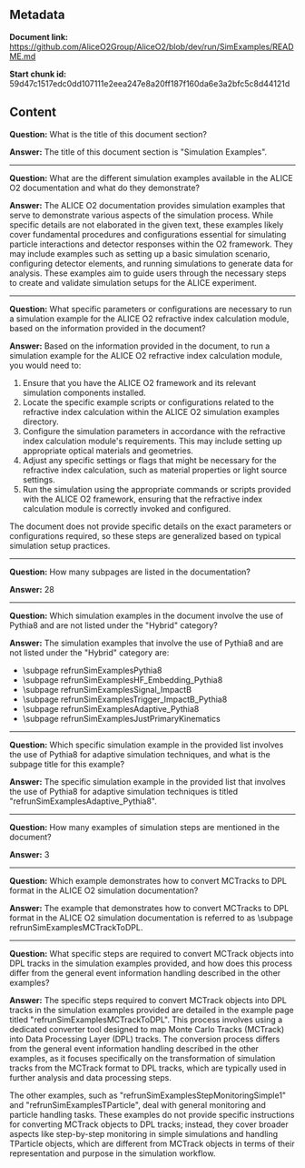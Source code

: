 ## Metadata

**Document link:** https://github.com/AliceO2Group/AliceO2/blob/dev/run/SimExamples/README.md

**Start chunk id:** 59d47c1517edc0dd107111e2eea247e8a20ff187f160da6e3a2bfc5c8d44121d

## Content

**Question:** What is the title of this document section?

**Answer:** The title of this document section is "Simulation Examples".

---

**Question:** What are the different simulation examples available in the ALICE O2 documentation and what do they demonstrate?

**Answer:** The ALICE O2 documentation provides simulation examples that serve to demonstrate various aspects of the simulation process. While specific details are not elaborated in the given text, these examples likely cover fundamental procedures and configurations essential for simulating particle interactions and detector responses within the O2 framework. They may include examples such as setting up a basic simulation scenario, configuring detector elements, and running simulations to generate data for analysis. These examples aim to guide users through the necessary steps to create and validate simulation setups for the ALICE experiment.

---

**Question:** What specific parameters or configurations are necessary to run a simulation example for the ALICE O2 refractive index calculation module, based on the information provided in the document?

**Answer:** Based on the information provided in the document, to run a simulation example for the ALICE O2 refractive index calculation module, you would need to:

1. Ensure that you have the ALICE O2 framework and its relevant simulation components installed.
2. Locate the specific example scripts or configurations related to the refractive index calculation within the ALICE O2 simulation examples directory.
3. Configure the simulation parameters in accordance with the refractive index calculation module's requirements. This may include setting up appropriate optical materials and geometries.
4. Adjust any specific settings or flags that might be necessary for the refractive index calculation, such as material properties or light source settings.
5. Run the simulation using the appropriate commands or scripts provided with the ALICE O2 framework, ensuring that the refractive index calculation module is correctly invoked and configured.

The document does not provide specific details on the exact parameters or configurations required, so these steps are generalized based on typical simulation setup practices.

---

**Question:** How many subpages are listed in the documentation?

**Answer:** 28

---

**Question:** Which simulation examples in the document involve the use of Pythia8 and are not listed under the "Hybrid" category?

**Answer:** The simulation examples that involve the use of Pythia8 and are not listed under the "Hybrid" category are:

* \subpage refrunSimExamplesPythia8
* \subpage refrunSimExamplesHF_Embedding_Pythia8
* \subpage refrunSimExamplesSignal_ImpactB
* \subpage refrunSimExamplesTrigger_ImpactB_Pythia8
* \subpage refrunSimExamplesAdaptive_Pythia8
* \subpage refrunSimExamplesJustPrimaryKinematics

---

**Question:** Which specific simulation example in the provided list involves the use of Pythia8 for adaptive simulation techniques, and what is the subpage title for this example?

**Answer:** The specific simulation example in the provided list that involves the use of Pythia8 for adaptive simulation techniques is titled "refrunSimExamplesAdaptive_Pythia8".

---

**Question:** How many examples of simulation steps are mentioned in the document?

**Answer:** 3

---

**Question:** Which example demonstrates how to convert MCTracks to DPL format in the ALICE O2 simulation documentation?

**Answer:** The example that demonstrates how to convert MCTracks to DPL format in the ALICE O2 simulation documentation is referred to as \subpage refrunSimExamplesMCTrackToDPL.

---

**Question:** What specific steps are required to convert MCTrack objects into DPL tracks in the simulation examples provided, and how does this process differ from the general event information handling described in the other examples?

**Answer:** The specific steps required to convert MCTrack objects into DPL tracks in the simulation examples provided are detailed in the example page titled "refrunSimExamplesMCTrackToDPL". This process involves using a dedicated converter tool designed to map Monte Carlo Tracks (MCTrack) into Data Processing Layer (DPL) tracks. The conversion process differs from the general event information handling described in the other examples, as it focuses specifically on the transformation of simulation tracks from the MCTrack format to DPL tracks, which are typically used in further analysis and data processing steps.

The other examples, such as "refrunSimExamplesStepMonitoringSimple1" and "refrunSimExamplesTParticle", deal with general monitoring and particle handling tasks. These examples do not provide specific instructions for converting MCTrack objects to DPL tracks; instead, they cover broader aspects like step-by-step monitoring in simple simulations and handling TParticle objects, which are different from MCTrack objects in terms of their representation and purpose in the simulation workflow.